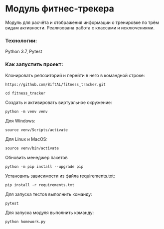 # Модуль фитнес-трекера
Модуль для расчёта и отображения информации о тренировке по трём видам активности. Реализована работа с классами и исключениями.

### Технологии:
Python 3.7, Pytest

### Как запустить проект:
Клонировать репозиторий и перейти в него в командной строке:

```
https://github.com/BiftAL/fitness_tracker.git
```

```
cd fitness_tracker
```

Cоздать и активировать виртуальное окружение:

```
python -m venv venv
```

Для Windows:
```
source venv/Scripts/activate
```
Для Linux и MacOS:
```
source venv/bin/activate
```

Обновить менеджер пакетов
```
python -m pip install --upgrade pip
```

Установить зависимости из файла requirements.txt:

```
pip install -r requirements.txt
```
Для запуска тестов выполнить команду:

```
pytest
```
Для запуска модуля выполнить команду:

```
python homework.py 
```
